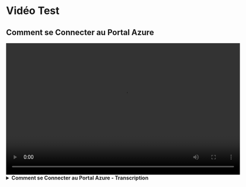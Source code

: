 # Vidéo Test

## Comment se Connecter au Portal Azure

<video width="640" height="360" controls>
    <source src="videos/login-fr.mp4" type="video/mp4"> 
    <track src="videos/login-fr.vtt" kind="subtitles" srclang="fr" label="Français" default>
</video>

<details class="details-reset border rounded-2">

<summary class="px-3 py-2 border-bottom">
    <span aria-label="Transcription" class="m-1"><a><strong>Comment se Connecter au Portal Azure - Transcription</strong></a></span>
    <span class="dropdown-caret"></span>
  </summary>

Allez sur portal.azure.com dans votre navigateur web. Entrez votre identifiant et votre mot de passe. Pour les utilisateurs internes de Statcan, utilisez votre compte cloud. Pour les utilisateurs externes, utilisez votre compte externe. La première fois vous connectez, vous serez invité à saisir vos questions de sécurité. Pour l'authentification multifacteur, vous pouvez utiliser l'application Microsoft Authenticator sur votre téléphone portable.

</details>